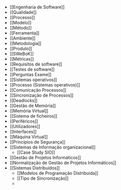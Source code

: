- [[Engenharia de Software]]
- [[Qualidade]]
- [[Processo]]
- [[Modelo]]
- [[Método]]
- [[Ferramenta]]
- [[Ambiente]]
- [[Metodologia]]
- [[Produto]]
- [[SWeBoK]]
- [[Métricas]]
- [[Requisitos de software]]
- [[Testes de software]]
- [[Perguntas Exame]]
- [[Sistemas operativos]]
- [[Processo (Sistemas operativos)]]
- [[Comunicação Processos]]
- [[Sincronização de Processos]]
- [[Deadlocks]]
- [[Gestão de Memória]]
- [[Memória Virtual]]
- [[Sistema de ficheiros]]
- [[Periféricos]]
- [[Utilizadores]]
- [[Interfaces]]
- [[Máquina Virtual]]
- [[Princípios de Segurança]]
- [[Sistemas de Informação organizacional]]
	- [[Case Study SIO]]
- [[Gestão de Projetos Informáticos]]
- [[Normalização de Gestão de Projetos Informáticos]]
- [[Sistemas Distribuídos]]
	- [[Modelos de Programação Distribuida]]
	- [[Tipo de Sincronização]]
	- 